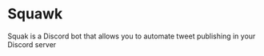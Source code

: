 # Squawk
Squak is a Discord bot that allows you to automate tweet publishing in your Discord server
